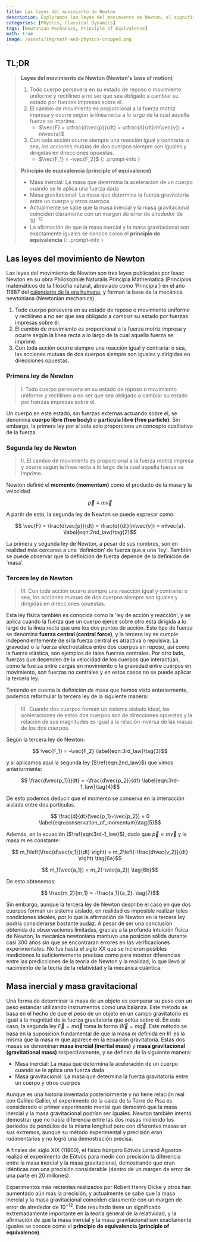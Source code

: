 ```yaml
---
title: Las leyes del movimiento de Newton
description: Exploramos las leyes del movimiento de Newton, el significado de estas tres leyes, las definiciones de masa inercial y masa gravitacional, y examinamos el principio de equivalencia, que tiene importantes implicaciones no solo en la mecánica clásica sino también en la posterior teoría de la relatividad general.
categories: [Physics, Classical Dynamics]
tags: [Newtonian Mechanics, Principle of Equivalence]
math: true
image: /assets/img/math-and-physics-cropped.png
---
```

## TL;DR
> **Leyes del movimiento de Newton (Newton's laws of motion)**
> 1. Todo cuerpo persevera en su estado de reposo o movimiento uniforme y rectilíneo a no ser que sea obligado a cambiar su estado por fuerzas impresas sobre él.
> 2. El cambio de movimiento es proporcional a la fuerza motriz impresa y ocurre según la línea recta a lo largo de la cual aquella fuerza se imprime.
>    - $\vec{F} = \cfrac{d\vec{p}}{dt} = \cfrac{d}{dt}(m\vec{v}) = m\vec{a}$
> 3. Con toda acción ocurre siempre una reacción igual y contraria: o sea, las acciones mutuas de dos cuerpos siempre son iguales y dirigidas en direcciones opuestas.
>    - $\vec{F_1} = -\vec{F_2}$
{: .prompt-info }

> **Principio de equivalencia (principle of equivalence)**
> - Masa inercial: La masa que determina la aceleración de un cuerpo cuando se le aplica una fuerza dada
> - Masa gravitacional: La masa que determina la fuerza gravitatoria entre un cuerpo y otros cuerpos
> - Actualmente se sabe que la masa inercial y la masa gravitacional coinciden claramente con un margen de error de alrededor de $10^{-12}$
> - La afirmación de que la masa inercial y la masa gravitacional son exactamente iguales se conoce como el **principio de equivalencia**
{: .prompt-info }

## Las leyes del movimiento de Newton
Las leyes del movimiento de Newton son tres leyes publicadas por Isaac Newton en su obra Philosophiæ Naturalis Principia Mathematica (Principios matemáticos de la filosofía natural, abreviado como 'Principia') en el año 11687 del [calendario de la era humana](https://en.wikipedia.org/wiki/Holocene_calendar), y forman la base de la mecánica newtoniana (Newtonian mechanics).

1. Todo cuerpo persevera en su estado de reposo o movimiento uniforme y rectilíneo a no ser que sea obligado a cambiar su estado por fuerzas impresas sobre él.
2. El cambio de movimiento es proporcional a la fuerza motriz impresa y ocurre según la línea recta a lo largo de la cual aquella fuerza se imprime.
3. Con toda acción ocurre siempre una reacción igual y contraria: o sea, las acciones mutuas de dos cuerpos siempre son iguales y dirigidas en direcciones opuestas.

### Primera ley de Newton
> I. Todo cuerpo persevera en su estado de reposo o movimiento uniforme y rectilíneo a no ser que sea obligado a cambiar su estado por fuerzas impresas sobre él.

Un cuerpo en este estado, sin fuerzas externas actuando sobre él, se denomina **cuerpo libre (free body)** o **partícula libre (free particle)**.
Sin embargo, la primera ley por sí sola solo proporciona un concepto cualitativo de la fuerza.

### Segunda ley de Newton
> II. El cambio de movimiento es proporcional a la fuerza motriz impresa y ocurre según la línea recta a lo largo de la cual aquella fuerza se imprime.

Newton definió el **momento (momentum)** como el producto de la masa y la velocidad

$$ \vec{p} \equiv m\vec{v} \label{eqn:momentum}\tag{1}$$

A partir de esto, la segunda ley de Newton se puede expresar como:

$$ \vec{F} = \frac{d\vec{p}}{dt} = \frac{d}{dt}(m\vec{v}) = m\vec{a}. \label{eqn:2nd_law}\tag{2}$$

La primera y segunda ley de Newton, a pesar de sus nombres, son en realidad más cercanas a una 'definición' de fuerza que a una 'ley'. También se puede observar que la definición de fuerza depende de la definición de 'masa'.

### Tercera ley de Newton
> III. Con toda acción ocurre siempre una reacción igual y contraria: o sea, las acciones mutuas de dos cuerpos siempre son iguales y dirigidas en direcciones opuestas.

Esta ley física también es conocida como la 'ley de acción y reacción', y se aplica cuando la fuerza que un cuerpo ejerce sobre otro está dirigida a lo largo de la línea recta que une los dos puntos de acción. Este tipo de fuerza se denomina **fuerza central (central force)**, y la tercera ley se cumple independientemente de si la fuerza central es atractiva o repulsiva. La gravedad o la fuerza electrostática entre dos cuerpos en reposo, así como la fuerza elástica, son ejemplos de tales fuerzas centrales. Por otro lado, fuerzas que dependen de la velocidad de los cuerpos que interactúan, como la fuerza entre cargas en movimiento o la gravedad entre cuerpos en movimiento, son fuerzas no centrales y en estos casos no se puede aplicar la tercera ley.

Teniendo en cuenta la definición de masa que hemos visto anteriormente, podemos reformular la tercera ley de la siguiente manera:

> III$^\prime$. Cuando dos cuerpos forman un sistema aislado ideal, las aceleraciones de estos dos cuerpos son de direcciones opuestas y la relación de sus magnitudes es igual a la relación inversa de las masas de los dos cuerpos.

Según la tercera ley de Newton:

$$ \vec{F_1} = -\vec{F_2} \label{eqn:3rd_law}\tag{3}$$

y si aplicamos aquí la segunda ley ($\ref{eqn:2nd_law}$) que vimos anteriormente:

$$ \frac{d\vec{p_1}}{dt} = -\frac{d\vec{p_2}}{dt} \label{eqn:3rd-1_law}\tag{4}$$

De esto podemos deducir que el momento se conserva en la interacción aislada entre dos partículas.

$$ \frac{d}{dt}(\vec{p_1}+\vec{p_2}) = 0 \label{eqn:conservation_of_momentum}\tag{5}$$

Además, en la ecuación ($\ref{eqn:3rd-1_law}$), dado que $\vec{p}=m\vec{v}$ y la masa $m$ es constante:

$$ m_1\left(\frac{d\vec{v_1}}{dt} \right) = m_2\left(-\frac{d\vec{v_2}}{dt} \right) \tag{6a}$$

$$ m_1(\vec{a_1}) = m_2(-\vec{a_2}) \tag{6b}$$

De esto obtenemos:

$$ \frac{m_2}{m_1} = -\frac{a_1}{a_2}. \tag{7}$$

Sin embargo, aunque la tercera ley de Newton describe el caso en que dos cuerpos forman un sistema aislado, en realidad es imposible realizar tales condiciones ideales, por lo que la afirmación de Newton en la tercera ley podría considerarse bastante audaz. A pesar de ser una conclusión obtenida de observaciones limitadas, gracias a la profunda intuición física de Newton, la mecánica newtoniana mantuvo una posición sólida durante casi 300 años sin que se encontraran errores en las verificaciones experimentales. No fue hasta el siglo XX que se hicieron posibles mediciones lo suficientemente precisas como para mostrar diferencias entre las predicciones de la teoría de Newton y la realidad, lo que llevó al nacimiento de la teoría de la relatividad y la mecánica cuántica.

## Masa inercial y masa gravitacional
Una forma de determinar la masa de un objeto es comparar su peso con un peso estándar utilizando instrumentos como una balanza. Este método se basa en el hecho de que el peso de un objeto en un campo gravitatorio es igual a la magnitud de la fuerza gravitatoria que actúa sobre él. En este caso, la segunda ley $\vec{F}=m\vec{a}$ toma la forma $\vec{W}=m\vec{g}$. Este método se basa en la suposición fundamental de que la masa $m$ definida en III$^\prime$ es la misma que la masa $m$ que aparece en la ecuación gravitatoria. Estas dos masas se denominan **masa inercial (inertial mass)** y **masa gravitacional (gravitational mass)** respectivamente, y se definen de la siguiente manera:

- Masa inercial: La masa que determina la aceleración de un cuerpo cuando se le aplica una fuerza dada
- Masa gravitacional: La masa que determina la fuerza gravitatoria entre un cuerpo y otros cuerpos

Aunque es una historia inventada posteriormente y no tiene relación real con Galileo Galilei, el experimento de la caída de la Torre de Pisa es considerado el primer experimento mental que demostró que la masa inercial y la masa gravitacional podrían ser iguales. Newton también intentó demostrar que no había diferencia entre las dos masas midiendo los períodos de péndulos de la misma longitud pero con diferentes masas en sus extremos, aunque su método experimental y precisión eran rudimentarios y no logró una demostración precisa.

A finales del siglo XIX (11800), el físico húngaro Eötvös Loránd Ágoston realizó el experimento de Eötvös para medir con precisión la diferencia entre la masa inercial y la masa gravitacional, demostrando que eran idénticas con una precisión considerable (dentro de un margen de error de una parte en 20 millones).

Experimentos más recientes realizados por Robert Henry Dicke y otros han aumentado aún más la precisión, y actualmente se sabe que la masa inercial y la masa gravitacional coinciden claramente con un margen de error de alrededor de $10^{-12}$. Este resultado tiene un significado extremadamente importante en la teoría general de la relatividad, y la afirmación de que la masa inercial y la masa gravitacional son exactamente iguales se conoce como el **principio de equivalencia (principle of equivalence)**.
